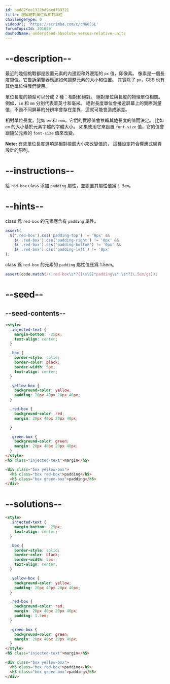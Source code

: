 ```yaml
---
id: bad82fee1322bd9aedf08721
title: 理解絕對單位與相對單位
challengeType: 0
videoUrl: 'https://scrimba.com/c/cN66JSL'
forumTopicId: 301089
dashedName: understand-absolute-versus-relative-units
---
```


# --description--

最近的幾個挑戰都是設置元素的內邊距和外邊距的 `px` 值，即像素。 像素是一個長度單位，它告訴瀏覽器應該如何調整元素的大小和位置。 其實除了 `px`，CSS 也有其他單位供我們使用。

單位長度的類型可以分成 2 種：相對和絕對。 絕對單位與長度的物理單位相關。 例如，`in` 和 `mm` 分別代表着英寸和毫米。 絕對長度單位會接近屏幕上的實際測量值，不過不同屏幕的分辨率會存在差異，這就可能會造成誤差。

相對單位長度，比如 `em` 和 `rem`，它們的實際值會依賴其他長度的值而決定。 比如 `em` 的大小基於元素字體的字體大小。 如果使用它來設置 `font-size` 值，它的值會跟隨父元素的 `font-size` 值來改變。

**Note:** 有些單位長度選項是相對視窗大小來改變值的， 這種設定符合響應式網頁設計的原則。

# --instructions--

給 `red-box` class 添加 `padding` 屬性，並設置其屬性值爲 `1.5em`。

# --hints--

class 爲 `red-box` 的元素應含有 `padding` 屬性。

```js
assert(
  $('.red-box').css('padding-top') != '0px' &&
    $('.red-box').css('padding-right') != '0px' &&
    $('.red-box').css('padding-bottom') != '0px' &&
    $('.red-box').css('padding-left') != '0px'
);
```

class 爲 `red-box` 的元素的 `padding` 屬性值應爲 1.5em。

```js
assert(code.match(/\.red-box\s*?{[\s\S]*padding\s*:\s*?1\.5em/gi));
```

# --seed--

## --seed-contents--

```html
<style>
  .injected-text {
    margin-bottom: -25px;
    text-align: center;
  }

  .box {
    border-style: solid;
    border-color: black;
    border-width: 5px;
    text-align: center;
  }

  .yellow-box {
    background-color: yellow;
    padding: 20px 40px 20px 40px;
  }

  .red-box {
    background-color: red;
    margin: 20px 40px 20px 40px;

  }

  .green-box {
    background-color: green;
    margin: 20px 40px 20px 40px;
  }
</style>
<h5 class="injected-text">margin</h5>

<div class="box yellow-box">
  <h5 class="box red-box">padding</h5>
  <h5 class="box green-box">padding</h5>
</div>
```

# --solutions--

```html
<style>
  .injected-text {
    margin-bottom: -25px;
    text-align: center;
  }

  .box {
    border-style: solid;
    border-color: black;
    border-width: 5px;
    text-align: center;
  }

  .yellow-box {
    background-color: yellow;
    padding: 20px 40px 20px 40px;
  }

  .red-box {
    background-color: red;
    margin: 20px 40px 20px 40px;
    padding: 1.5em;
  }

  .green-box {
    background-color: green;
    margin: 20px 40px 20px 40px;
  }
</style>
<h5 class="injected-text">margin</h5>

<div class="box yellow-box">
  <h5 class="box red-box">padding</h5>
  <h5 class="box green-box">padding</h5>
</div>
```
